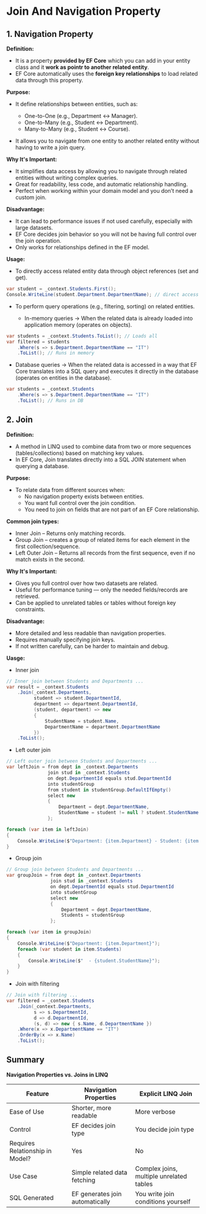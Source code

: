 ﻿# Join And Navigation Property

## 1. Navigation Property

**Definition:**

- It is a property __provided by EF Core__ which you can add
  in your entity class and it __work as pointr to another related entity__.
- EF Core automatically uses the __foreign key relationships__ to load related 
  data through this property.

**Purpose:**

- It define relationships between entities, such as:
  - One-to-One (e.g., Department ↔ Manager).
  - One-to-Many (e.g., Student ↔ Department).
  - Many-to-Many (e.g., Student ↔ Course).

- It allows you to navigate from one entity to another related entity without
  having to write a join query.

**Why It's Important:**

- It simplifies data access by allowing you to navigate through related entities
  without writing complex queries.
- Great for readability, less code, and automatic relationship handling.
- Perfect when working within your domain model and you don’t need a custom join.

**Disadvantage:**

- It can lead to performance issues if not used carefully, especially with large datasets.
- EF Core decides join behavior so you will not be having full control over the
  join operation.
- Only works for relationships defined in the EF model.

**Usage:**

- To directly access related entity data through object references (set and get).
````csharp
var student = _context.Students.First();
Console.WriteLine(student.Department.DepartmentName); // direct access to related entity ...

````
- To perform query operations (e.g., filtering, sorting) on related entities.

  - In-memory queries → When the related data is already loaded into 
	application memory (operates on objects).

````csharp
var students = _context.Students.ToList(); // Loads all
var filtered = students
    .Where(s => s.Department.DepartmentName == "IT")
    .ToList(); // Runs in memory
````

   - Database queries → When the related data is accessed in a way that 
	EF Core translates into a SQL query and executes it directly 
	in the database (operates on entities in the database).
	
````csharp
var students = _context.Students
    .Where(s => s.Department.DepartmentName == "IT")
    .ToList(); // Runs in DB

````

## 2. Join

**Definition:**

- A method in LINQ used to combine data from two or more sequences (tables/collections) based on matching key values.
- In EF Core, Join translates directly into a SQL JOIN statement when querying a database.

**Purpose:**

- To relate data from different sources when:
  - No navigation property exists between entities.
  - You want full control over the join condition.
  - You need to join on fields that are not part of an EF Core relationship.

**Common join types:**

- Inner Join – Returns only matching records.
- Group Join – creates a group of related items for each element in the first collection/sequence.
- Left Outer Join – Returns all records from the first sequence, even if no match exists in the second.

**Why It's Important:**

- Gives you full control over how two datasets are related.
- Useful for performance tuning — only the needed fields/records are retrieved.
- Can be applied to unrelated tables or tables without foreign key constraints.

**Disadvantage:**

- More detailed and less readable than navigation properties.
- Requires manually specifying join keys.
- If not written carefully, can be harder to maintain and debug.

**Uasge:**

- Inner join

````csharp
// Inner join between Students and Departments ...
var result = _context.Students
    .Join(_context.Departments,
          student => student.DepartmentId,
          department => department.DepartmentId,
          (student, department) => new
          {
              StudentName = student.Name,
              DepartmentName = department.DepartmentName
          })
    .ToList();
````
- Left outer join

````csharp
// Left outer join between Students and Departments ...
var leftJoin = from dept in _context.Departments
               join stud in _context.Students
               on dept.DepartmentId equals stud.DepartmentId
               into studentGroup
               from student in studentGroup.DefaultIfEmpty()
               select new
               {
                   Department = dept.DepartmentName,
                   StudentName = student != null ? student.StudentName : "No Students"
               };

foreach (var item in leftJoin)
{
    Console.WriteLine($"Department: {item.Department} - Student: {item.StudentName}");
}
````

- Group join

````csharp
// Group join between Students and Departments ...
var groupJoin = from dept in _context.Departments
                join stud in _context.Students
                on dept.DepartmentId equals stud.DepartmentId
                into studentGroup
                select new
                {
                    Department = dept.DepartmentName,
                    Students = studentGroup
                };

foreach (var item in groupJoin)
{
    Console.WriteLine($"Department: {item.Department}");
    foreach (var student in item.Students)
    {
        Console.WriteLine($"  - {student.StudentName}");
    }
}
````

- Join with filtering 

````csharp
// Join with filtering ...
var filtered = _context.Students
    .Join(_context.Departments,
          s => s.DepartmentId,
          d => d.DepartmentId,
          (s, d) => new { s.Name, d.DepartmentName })
    .Where(x => x.DepartmentName == "IT")
    .OrderBy(x => x.Name)
    .ToList();

````

## Summary

**Navigation Properties vs. Joins in LINQ**

|Feature                         |Navigation Properties           |Explicit LINQ Join                       |
|--------------------------------|--------------------------------|-----------------------------------------|
|Ease of Use                     |Shorter, more readable          |More verbose                             |
|Control                         |EF decides join type            |You decide join type                     |
|Requires Relationship in Model? |Yes                             |No                                       |
|Use Case                        |Simple related data fetching    |Complex joins, multiple unrelated tables |
|SQL Generated                   |EF generates join automatically |You write join conditions yourself       |
